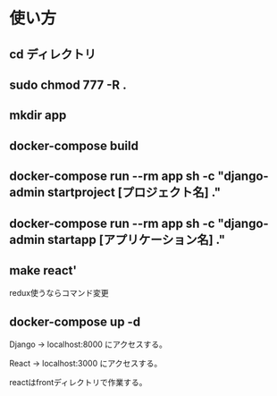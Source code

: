 # 使い方
## cd ディレクトリ
## sudo chmod 777 -R .
## mkdir app
## docker-compose build
## docker-compose run --rm app sh -c "django-admin startproject [プロジェクト名] ."
## docker-compose run --rm app sh -c "django-admin startapp [アプリケーション名] ."
## make react'
redux使うならコマンド変更
## docker-compose up -d

Django -> localhost:8000 にアクセスする。

React -> localhost:3000 にアクセスする。

reactはfrontディレクトリで作業する。
